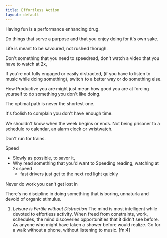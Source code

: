 ```yaml
---
title: Effortless Action
layout: default
---
```


Having fun is a performance enhancing drug.

Do things that serve a purpose and that you enjoy doing for it\'s own
sake.

Life is meant to be savoured, not rushed thorugh.

Don\'t something that you need to speedread, don\'t watch a video that
you have to watch at 2x,

If you\'re not fully engaged or easily distracted, (if you have to
listen to music while doing something), switch to a better way or do
something else.

How Productive you are might just mean how good you are at forcing
yourself to do something you don\'t like doing.

The optimal path is never the shortest one.

It\'s foolish to complain you don\'t have enough time.

We shouldn\'t know when the week begins or ends. Not being prisoner to a
schedule ro calendar, an alarm clock or wristwatch.

Don\'t run for trains.

Speed

-   Slowly as possible, to savor it,
-   Why read something that you'd want to Speeding reading, watching at
    2x speed
    -   fast drivers just get to the next red light quickly

Never do work you can't get lost in

There\'s no discipline in doing something that is boring, unnaturla and
devoid of organic stimulus.

1.  *Leisure is Fertile without Distraction* The mind is most
    intelligent while devoted to effortless activity. When freed from
    constraints, work, schedules, the mind discoveries opportunities
    that it didn\'t see before. As anyone who might have taken a shower
    before would realize. Go for a walk without a phone, without
    listening to music. \[fn:4\]
